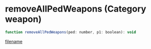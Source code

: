 # removeAllPedWeapons (Category weapon)

```js
function removeAllPedWeapons(ped: number, p1: boolean): void
```

[filename](removeAllPedWeapons_m.md ':include')